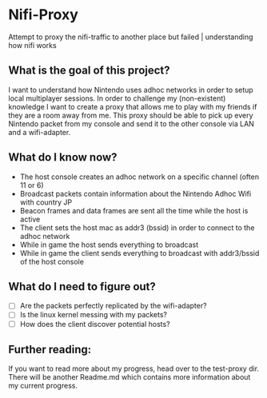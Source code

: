 # Nifi-Proxy
Attempt to proxy the nifi-traffic to another place but failed | understanding how nifi works

## What is the goal of this project?

I want to understand how Nintendo uses adhoc networks in order to setup local multiplayer sessions.
In order to challenge my (non-existent) knowledge I want to create a proxy that allows me to play with my friends if they are a room away from me.
This proxy should be able to pick up every Nintendo packet from my console and send it to the other console via LAN and a wifi-adapter.

## What do I know now?

  - The host console creates an adhoc network on a specific channel (often 11 or 6)
  - Broadcast packets contain information about the Nintendo Adhoc Wifi with country JP
  - Beacon frames and data frames are sent all the time while the host is active
  - The client sets the host mac as addr3 (bssid) in order to connect to the adhoc network
  - While in game the host sends everything to broadcast
  - While in game the client sends everything to broadcast with addr3/bssid of the host console
  
## What do I need to figure out?

  - [ ] Are the packets perfectly replicated by the wifi-adapter?
  - [ ] Is the linux kernel messing with my packets?
  - [ ] How does the client discover potential hosts?
  
## Further reading:

If you want to read more about my progress, head over to the test-proxy dir. There will be another Readme.md which contains more information about my current progress.
